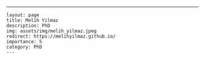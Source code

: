 ---
    layout: page
    title: Melih Yilmaz
    description: PhD
    img: assets/img/melih_yilmaz.jpeg
    redirect: https://melihyilmaz.github.io/
    importance: 5
    category: PhD
    ---
    